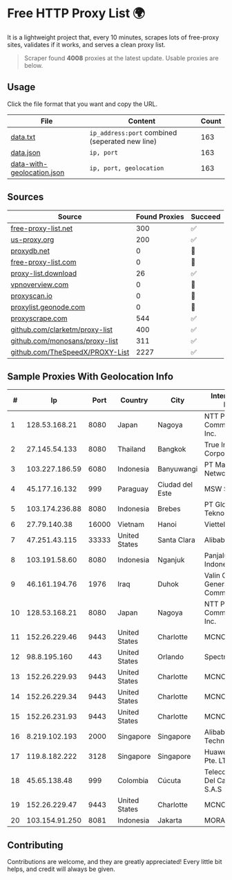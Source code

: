 
# Free HTTP Proxy List 🌍

It is a lightweight project that, every 10 minutes, scrapes lots of free-proxy sites, validates if it works, and serves a clean proxy list.


> Scraper found **4008** proxies at the latest update. Usable proxies are below.

## Usage

Click the file format that you want and copy the URL.


|File|Content|Count|
|----|-------|-----|
|[data.txt](https://raw.githubusercontent.com/themiralay/Proxy-List-World/master/data.txt)|`ip_address:port` combined (seperated new line)|163|
|[data.json](https://raw.githubusercontent.com/themiralay/Proxy-List-World/master/data.json)|`ip, port`|163|
|[data-with-geolocation.json](https://raw.githubusercontent.com/themiralay/Proxy-List-World/master/data-with-geolocation.json)|`ip, port, geolocation`|163|

## Sources

|Source|Found Proxies|Succeed|
|------|-------------|-------|
|[free-proxy-list.net](https://free-proxy-list.net)|300|✅|
|[us-proxy.org](https://www.us-proxy.org)|200|✅|
|[proxydb.net](http://proxydb.net)|0|🚫|
|[free-proxy-list.com](https://free-proxy-list.com/?page=&port=&type%5B%5D=http&type%5B%5D=https&up_time=0&search=Search)|0|🚫|
|[proxy-list.download](https://www.proxy-list.download/HTTP)|26|✅|
|[vpnoverview.com](https://vpnoverview.com/privacy/anonymous-browsing/free-proxy-servers)|0|🚫|
|[proxyscan.io](https://www.proxyscan.io)|0|🚫|
|[proxylist.geonode.com](https://proxylist.geonode.com/api/proxy-list?limit=300&page=1&sort_by=lastChecked&sort_type=desc&protocols=http,https)|0|🚫|
|[proxyscrape.com](https://api.proxyscrape.com/v2/?request=displayproxies&protocol=http&timeout=10000&country=all&ssl=all&anonymity=all)|544|✅|
|[github.com/clarketm/proxy-list](https://raw.githubusercontent.com/clarketm/proxy-list/master/proxy-list-raw.txt)|400|✅|
|[github.com/monosans/proxy-list](https://raw.githubusercontent.com/monosans/proxy-list/main/proxies/http.txt)|311|✅|
|[github.com/TheSpeedX/PROXY-List](https://raw.githubusercontent.com/TheSpeedX/PROXY-List/master/http.txt)|2227|✅|


## Sample Proxies With Geolocation Info

|#|Ip|Port|Country|City|Internet Service Provider|
|-|--|----|-------|----|-------------------------|
|1|128.53.168.21|8080|Japan|Nagoya|NTT PC Communications, Inc.|
|2|27.145.54.133|8080|Thailand|Bangkok|True Internet Corporation CO. Ltd.|
|3|103.227.186.59|6080|Indonesia|Banyuwangi|PT Master Star Network|
|4|45.177.16.132|999|Paraguay|Ciudad del Este|MSW S.A.|
|5|103.174.236.88|8080|Indonesia|Brebes|PT Global Erasiber Teknologi|
|6|27.79.140.38|16000|Vietnam|Hanoi|Viettel Corporation|
|7|47.251.43.115|33333|United States|Santa Clara|Alibaba Cloud LLC|
|8|103.191.58.60|8080|Indonesia|Nganjuk|Panjalu Sarana Data Indonesia|
|9|46.161.194.76|1976|Iraq|Duhok|Valin Company for General Trading and Communication LTD|
|10|128.53.168.21|8080|Japan|Nagoya|NTT PC Communications, Inc.|
|11|152.26.229.46|9443|United States|Charlotte|MCNC|
|12|98.8.195.160|443|United States|Orlando|Spectrum|
|13|152.26.229.93|9443|United States|Charlotte|MCNC|
|14|152.26.229.34|9443|United States|Charlotte|MCNC|
|15|152.26.231.93|9443|United States|Charlotte|MCNC|
|16|8.219.102.193|2000|Singapore|Singapore|Alibaba (US) Technology Co., Ltd.|
|17|119.8.182.222|3128|Singapore|Singapore|Huawei International Pte. LTD|
|18|45.65.138.48|999|Colombia|Cúcuta|Telecomunicaciones Del Catatumbo S.A.S|
|19|152.26.229.47|9443|United States|Charlotte|MCNC|
|20|103.154.91.250|8081|Indonesia|Jakarta|MORATELINDONAP|



## Contributing

Contributions are welcome, and they are greatly appreciated! Every
little bit helps, and credit will always be given.

